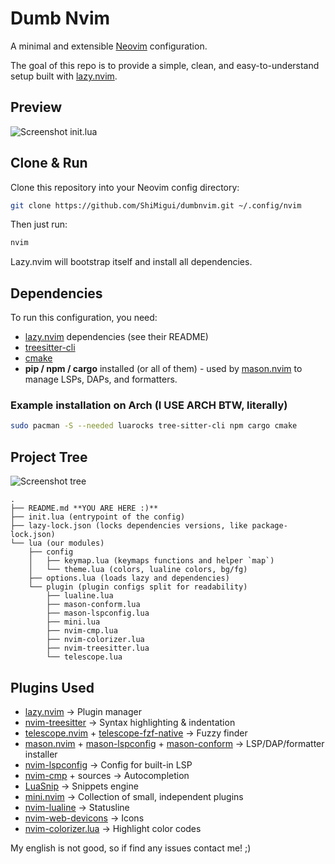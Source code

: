 # Dumb Nvim

A minimal and extensible [Neovim](https://neovim.io/) configuration.

The goal of this repo is to provide a simple, clean, and easy-to-understand setup built with [lazy.nvim](https://github.com/folke/lazy.nvim).

## Preview

![Screenshot init.lua](https://github.com/user-attachments/assets/0792c340-86cb-46d2-9590-dbd81f917543)

## Clone & Run

Clone this repository into your Neovim config directory:

```bash
git clone https://github.com/ShiMigui/dumbnvim.git ~/.config/nvim
```

Then just run:

```bash
nvim
```

Lazy.nvim will bootstrap itself and install all dependencies.

## Dependencies

To run this configuration, you need:

* [lazy.nvim](https://github.com/folke/lazy.nvim) dependencies (see their README)
* [treesitter-cli](https://github.com/tree-sitter/tree-sitter)
* [cmake](https://cmake.org/)
* **pip / npm / cargo** installed (or all of them) - used by [mason.nvim](https://github.com/williamboman/mason.nvim) to manage LSPs, DAPs, and formatters.

### Example installation on Arch (I USE ARCH BTW, literally)

```bash
sudo pacman -S --needed luarocks tree-sitter-cli npm cargo cmake
```

## Project Tree

![Screenshot tree](https://github.com/user-attachments/assets/56355fe1-fa43-4ba9-a220-369d66d45fa6)
```
.
├── README.md **YOU ARE HERE :)**
├── init.lua (entrypoint of the config)
├── lazy-lock.json (locks dependencies versions, like package-lock.json)
└── lua (our modules)
    ├── config 
    │   ├── keymap.lua (keymaps functions and helper `map`)
    │   └── theme.lua (colors, lualine colors, bg/fg)
    ├── options.lua (loads lazy and dependencies)
    └── plugin (plugin configs split for readability)
        ├── lualine.lua
        ├── mason-conform.lua
        ├── mason-lspconfig.lua
        ├── mini.lua
        ├── nvim-cmp.lua
        ├── nvim-colorizer.lua
        ├── nvim-treesitter.lua
        └── telescope.lua
```

## Plugins Used

* [lazy.nvim](https://github.com/folke/lazy.nvim) → Plugin manager
* [nvim-treesitter](https://github.com/nvim-treesitter/nvim-treesitter) → Syntax highlighting & indentation
* [telescope.nvim](https://github.com/nvim-telescope/telescope.nvim) + [telescope-fzf-native](https://github.com/nvim-telescope/telescope-fzf-native.nvim) → Fuzzy finder
* [mason.nvim](https://github.com/williamboman/mason.nvim) + [mason-lspconfig](https://github.com/williamboman/mason-lspconfig.nvim) + [mason-conform](https://github.com/zapling/mason-conform.nvim) → LSP/DAP/formatter installer
* [nvim-lspconfig](https://github.com/neovim/nvim-lspconfig) → Config for built-in LSP
* [nvim-cmp](https://github.com/hrsh7th/nvim-cmp) + sources → Autocompletion
* [LuaSnip](https://github.com/L3MON4D3/LuaSnip) → Snippets engine
* [mini.nvim](https://github.com/echasnovski/mini.nvim) → Collection of small, independent plugins
* [nvim-lualine](https://github.com/nvim-lualine/lualine.nvim) → Statusline
* [nvim-web-devicons](https://github.com/nvim-tree/nvim-web-devicons) → Icons
* [nvim-colorizer.lua](https://github.com/NvChad/nvim-colorizer.lua) → Highlight color codes

My english is not good, so if find any issues contact me! ;)
